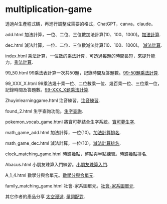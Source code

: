 # multiplication-game

透過AI生產程式碼，再進行調整成需要的格式，ChatGPT，canva，claude。

add.html 加法計算，一位、二位、三位數加法計算(10、100、1000)。[加法計算](https://joeking-wu.github.io/multiplication-game/add.html).

dec.html 減法計算，一位、二位、三位數減法計算(10、100、1000)。 [減法計算](https://joeking-wu.github.io/multiplication-game/dec.html).

index.html 乘法計算，一位數的乘法計算，可透過每題的時間長短，來提升能力。[乘法計算](https://joeking-wu.github.io/multiplication-game/index.html).

99_50.html 99乘法表計算一次共50題，記錄時間及答題數。[99-50題乘法計算](https://joeking-wu.github.io/multiplication-game/99_50.html).

99_XXX_X.html 99乘法幾十乘一位、二位數乘一位、幾百乘一位、三位乘一位，記錄時間及答題數。[99-XXX_X題乘法計算](https://joeking-wu.github.io/multiplication-game/99_XXX_X.html).

Zhuyinlearninggame.html 注音練習。[注音練習](https://joeking-wu.github.io/multiplication-game/Zhuyinlearninggame.html).

found_2.html 生字查詢功能。[生字查詢](https://joeking-wu.github.io/multiplication-game/found_2.html).

pokemon_vocab_game.html 將寶可夢結合生字系統。[寶可夢生字](https://joeking-wu.github.io/multiplication-game/pokemon_vocab_game.html).

math_game_add.html 加法計算，一位(10)。[加法計算排名](https://joeking-wu.github.io/multiplication-game/math_game_add.html).

math_game_dec.html 減法計算，一位(10)。[減法計算排名](https://joeking-wu.github.io/multiplication-game/math_game_dec.html).

clock_matching_game.html 時鐘幾點，整點與半點練習。[時鐘幾點排名](https://joeking-wu.github.io/multiplication-game/clock_matching_game.html).

Abacus.html 小朋友珠算入門練習。[小朋友珠算入門](https://joeking-wu.github.io/multiplication-game/Abacus.html).

A_1_4.html 數學分與合單元。[數學分與合單元](https://joeking-wu.github.io/multiplication-game/A_1_4/A_1_4.html).

family_matching_game.html 社會-家系圖單元。[社會-家系圖單元](https://joeking-wu.github.io/multiplication-game/family_matching_game.html).


其它作者的產品分享
[太空漫遊](https://jinshuanyu.github.io/spacewalk/index.html).
[量詞配對](https://jinshuanyu.github.io/chinese-quantifiers/index.html).


